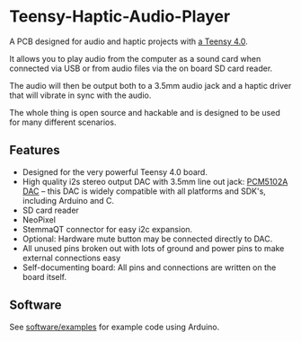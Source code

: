 # Teensy-Haptic-Audio-Player

A PCB designed for audio and haptic projects with [a Teensy 4.0](https://www.pjrc.com/store/teensy40.html). 

It allows you to play audio from the computer as a sound card when connected via USB or from audio files via the on board SD card reader.

The audio will then be output both to a 3.5mm audio jack and a haptic driver that will vibrate in sync with the audio.

The whole thing is open source and hackable and is designed to be used for many different scenarios.

## Features

- Designed for the very powerful Teensy 4.0 board.
- High quality i2s stereo output DAC with 3.5mm line out jack: [PCM5102A DAC](https://www.ti.com/product/PCM5102A) – this DAC is widely compatible with all platforms and SDK's, including Arduino and C.
- SD card reader
- NeoPixel
- StemmaQT connector for easy i2c expansion.
- Optional: Hardware mute button may be connected directly to DAC.
- All unused pins broken out with lots of ground and power pins to make external connections easy
- Self-documenting board: All pins and connections are written on the board itself.

## Software

See [software/examples](software/examples) for example code using Arduino.
